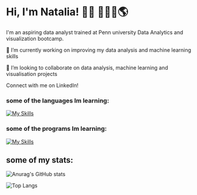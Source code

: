 # Hi, I'm Natalia! 👋🏼 👩🏽‍💻:earth_americas:
I'm an aspiring data analyst trained at Penn university Data Analytics and visualization bootcamp.

🔭 I’m currently working on improving my data analysis and machine learning skills

👯 I’m looking to collaborate on data analysis, machine learning and visualisation projects

Connect with me on LinkedIn!

### some of the languages Im learning:

[![My Skills](https://skillicons.dev/icons?i=js,html,css,bootstrap,py)](https://skillicons.dev)

### some of the programs Im learning:

[![My Skills](https://skillicons.dev/icons?i=d3,flask,mongodb,mysql,postgres,vscode)](https://skillicons.dev)
## some of my stats:
![Anurag's GitHub stats](https://github-readme-stats.vercel.app/api?username=nataliaxmoreno&show_icons=true&theme=nightowl)


![Top Langs](https://github-readme-stats.vercel.app/api/top-langs/?username=nataliaxmoreno&hide=Jupyter_Notebook&layout=compact&show_icons=true&theme=nightowl)
